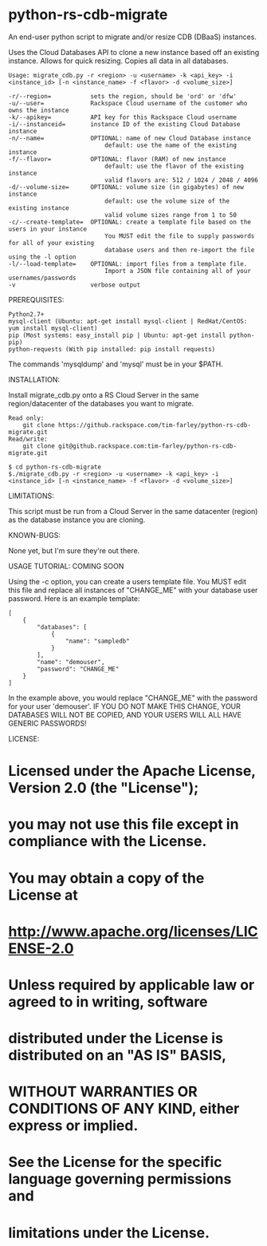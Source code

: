 python-rs-cdb-migrate
=====================

An end-user python script to migrate and/or resize CDB (DBaaS) instances.

Uses the Cloud Databases API to clone a new instance based off an existing instance. Allows for quick resizing. Copies all data in all databases.

    Usage: migrate_cdb.py -r <region> -u <username> -k <api_key> -i <instance_id> [-n <instance_name> -f <flavor> -d <volume_size>]

    -r/--region=           sets the region, should be 'ord' or 'dfw'
    -u/--user=             Rackspace Cloud username of the customer who owns the instance
    -k/--apikey=           API key for this Rackspace Cloud username
    -i/--instanceid=       instance ID of the existing Cloud Database instance
    -n/--name=             OPTIONAL: name of new Cloud Database instance
                               default: use the name of the existing instance
    -f/--flavor=           OPTIONAL: flavor (RAM) of new instance
                               default: use the flavor of the existing instance
                               valid flavors are: 512 / 1024 / 2048 / 4096
    -d/--volume-size=      OPTIONAL: volume size (in gigabytes) of new instance
                               default: use the volume size of the existing instance
                               valid volume sizes range from 1 to 50
    -c/--create-template=  OPTIONAL: create a template file based on the users in your instance
                               You MUST edit the file to supply passwords for all of your existing
                               database users and then re-import the file using the -l option
    -l/--load-template=    OPTIONAL: import files from a template file.
                               Import a JSON file containing all of your usernames/passwords
    -v                     verbose output
    
PREREQUISITES:

    Python2.7+
    mysql-client (Ubuntu: apt-get install mysql-client | RedHat/CentOS: yum install mysql-client)
    pip (Most systems: easy_install pip | Ubuntu: apt-get install python-pip)
    python-requests (With pip installed: pip install requests)

The commands 'mysqldump' and 'mysql' must be in your $PATH.

INSTALLATION:

Install migrate_cdb.py onto a RS Cloud Server in the same region/datacenter of the databases you want to migrate.

    Read only:
        git clone https://github.rackspace.com/tim-farley/python-rs-cdb-migrate.git
    Read/write:
        git clone git@github.rackspace.com:tim-farley/python-rs-cdb-migrate.git

    $ cd python-rs-cdb-migrate
    $./migrate_cdb.py -r <region> -u <username> -k <api_key> -i <instance_id> [-n <instance_name> -f <flavor> -d <volume_size>]

LIMITATIONS:

This script must be run from a Cloud Server in the same datacenter (region) as the database instance you are cloning.

KNOWN-BUGS:

None yet, but I'm sure they're out there.

USAGE TUTORIAL: COMING SOON

Using the -c <filename> option, you can create a users template file. You MUST edit this file and replace all
instances of "CHANGE_ME" with your database user password. Here is an example template:

    [
        {
            "databases": [
                {
                    "name": "sampledb"
                }
            ], 
            "name": "demouser", 
            "password": "CHANGE_ME"
        }
    ]

In the example above, you would replace "CHANGE_ME" with the password for your user 'demouser'.
IF YOU DO NOT MAKE THIS CHANGE, YOUR DATABASES WILL NOT BE COPIED, AND YOUR USERS WILL ALL HAVE GENERIC PASSWORDS!

LICENSE:

#   Licensed under the Apache License, Version 2.0 (the "License");
#   you may not use this file except in compliance with the License.
#   You may obtain a copy of the License at
#
#       http://www.apache.org/licenses/LICENSE-2.0
#
#   Unless required by applicable law or agreed to in writing, software
#   distributed under the License is distributed on an "AS IS" BASIS,
#   WITHOUT WARRANTIES OR CONDITIONS OF ANY KIND, either express or implied.
#   See the License for the specific language governing permissions and
#   limitations under the License.